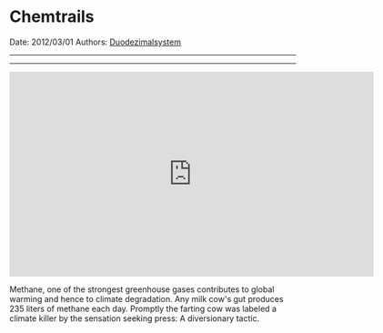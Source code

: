 # Chemtrails

Date: 2012/03/01
Authors: [Duodezimalsystem](http://duodezimal.me)

---
---

<iframe src="http://player.vimeo.com/video/38865797?title=0&amp;byline=0&amp;portrait=0&amp;badge=0&amp;color=c9ff23" width="640" height="360" frameborder="0" webkitAllowFullScreen mozallowfullscreen allowFullScreen></iframe>

Methane, one of the strongest greenhouse gases contributes to global warming and hence to climate degradation. Any milk cow's gut produces 235 liters of methane each day. Promptly the farting cow was labeled a climate killer by the sensation seeking press: A diversionary tactic.

